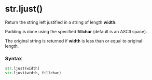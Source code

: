 # str.ljust()

Return the string left justified in a string of length **width**.

Padding is done using the specified **fillchar** (default is an ASCII space).

The original string is returned if **width** is less than or equal to original length.

### Syntax

```python
str.ljust(width)
str.ljust(width, fillchar)
```